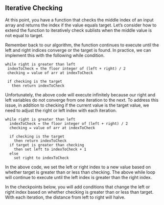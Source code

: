 ## Iterative Checking

At this point, you have a function that checks the middle index of an input array and returns the index if the value equals target. Let’s consider how to extend the function to iteratively check sublists when the middle value is not equal to target.

Remember back to our algorithm, the function continues to execute until the left and right indices converge or the target is found. In practice, we can implement this with the following while condition.

```
while right is greater than left
 indexToCheck = the floor integer of (left + right) / 2
 checking = value of arr at indexToCheck

 if checking is the target
   then return indexToCheck
```

Unfortunately, the above code will execute infinitely because our right and left variables do not converge from one iteration to the next. To address this issue, in addition to checking if the current value is the target value, we need to adjust the right or left index with each iteration.

```
while right is greater than left
  indexToCheck = the floor integer of (left + right) / 2
  checking = value of arr at indexToCheck

  if checking is the target
    then return indexToCheck
  if target is greater than checking
    then set left to indexToCheck + 1
  else
    set right to indexToCheck
```

In the above code, we set the left or right index to a new value based on whether target is greater than or less than checking. The above while loop will continue to execute until the left index is greater than the right index.

In the checkpoints below, you will add conditions that change the left or right index based on whether checking is greater than or less than target. With each iteration, the distance from left to right will halve.
